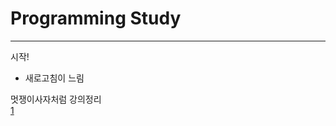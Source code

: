 # Programming Study

- - -

시작!
* 새로고침이 느림

멋쟁이사자처럼 강의정리  
[1](https://github.com/KSAhh/README_Template/blob/master/Github_%EB%B0%B0%ED%8F%AC/Github_%EB%B0%B0%ED%8F%AC_1_1.md)
